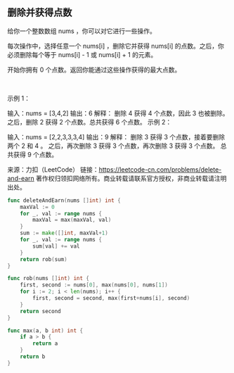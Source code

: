 ## 删除并获得点数
给你一个整数数组 nums ，你可以对它进行一些操作。

每次操作中，选择任意一个 nums[i] ，删除它并获得 nums[i] 的点数。之后，你必须删除每个等于 nums[i] - 1 或 nums[i] + 1 的元素。

开始你拥有 0 个点数。返回你能通过这些操作获得的最大点数。

 

示例 1：

输入：nums = [3,4,2]
输出：6
解释：
删除 4 获得 4 个点数，因此 3 也被删除。
之后，删除 2 获得 2 个点数。总共获得 6 个点数。
示例 2：

输入：nums = [2,2,3,3,3,4]
输出：9
解释：
删除 3 获得 3 个点数，接着要删除两个 2 和 4 。
之后，再次删除 3 获得 3 个点数，再次删除 3 获得 3 个点数。
总共获得 9 个点数。

来源：力扣（LeetCode）
链接：https://leetcode-cn.com/problems/delete-and-earn
著作权归领扣网络所有。商业转载请联系官方授权，非商业转载请注明出处。

```go
func deleteAndEarn(nums []int) int {
    maxVal := 0
    for _, val := range nums {
        maxVal = max(maxVal, val)
    }
    sum := make([]int, maxVal+1)
    for _, val := range nums {
        sum[val] += val
    }
    return rob(sum)
}

func rob(nums []int) int {
    first, second := nums[0], max(nums[0], nums[1])
    for i := 2; i < len(nums); i++ {
        first, second = second, max(first+nums[i], second)
    }
    return second
}

func max(a, b int) int {
    if a > b {
        return a
    }
    return b
}
```
